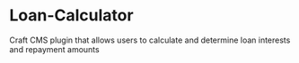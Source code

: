 # Loan-Calculator
Craft CMS plugin that allows users to calculate and determine loan interests and repayment amounts
